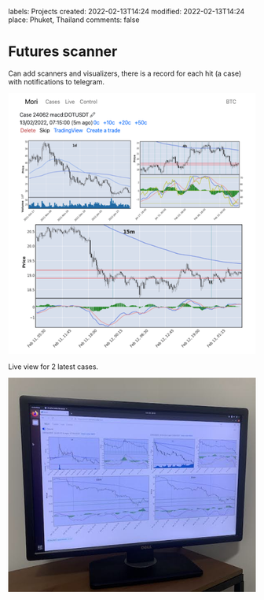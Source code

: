 labels: Projects
created: 2022-02-13T14:24
modified: 2022-02-13T14:24
place: Phuket, Thailand
comments: false

# Futures scanner

Can add scanners and visualizers, there is a record for each hit (a case) with notifications to telegram.

![scanner](mori.png)

Live view for 2 latest cases.

![scanner live](mori_live.jpeg)
